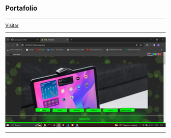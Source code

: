 ## Portafolio

---

[Visitar](https://juamaya.github.io/portafolio)

---

![Portafolio](./portafolio.png "Portafolio")

---
